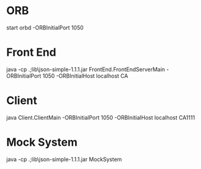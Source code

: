 # ORB
start orbd -ORBInitialPort 1050

# Front End
java -cp .;lib\json-simple-1.1.1.jar FrontEnd.FrontEndServerMain -ORBInitialPort 1050 -ORBInitialHost localhost CA

# Client
java Client.ClientMain -ORBInitialPort 1050 -ORBInitialHost localhost CA1111

# Mock System
java -cp .;lib\json-simple-1.1.1.jar MockSystem
